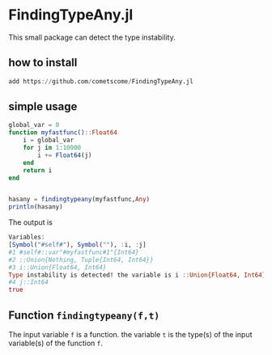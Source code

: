 # FindingTypeAny.jl

This small package can detect the type instability. 

## how to install 

```julia
add https://github.com/cometscome/FindingTypeAny.jl
```

## simple usage

```julia
global_var = 0
function myfastfunc()::Float64
    i = global_var 
    for j in 1:10000
        i += Float64(j)
    end
    return i
end


hasany = findingtypeany(myfastfunc,Any)
println(hasany)
```

The output is 

```julia
Variables: 
[Symbol("#self#"), Symbol(""), :i, :j]
#1 #self#::var"#myfastfunc#1"{Int64}
#2 ::Union{Nothing, Tuple{Int64, Int64}}
#3 i::Union{Float64, Int64}
Type instability is detected! the variable is i ::Union{Float64, Int64}
#4 j::Int64
true
```


## Function ```findingtypeany(f,t)```
The input variable ```f``` is a function. the variable ```t``` is the type(s) of the input variable(s) of the function ```f```. 

